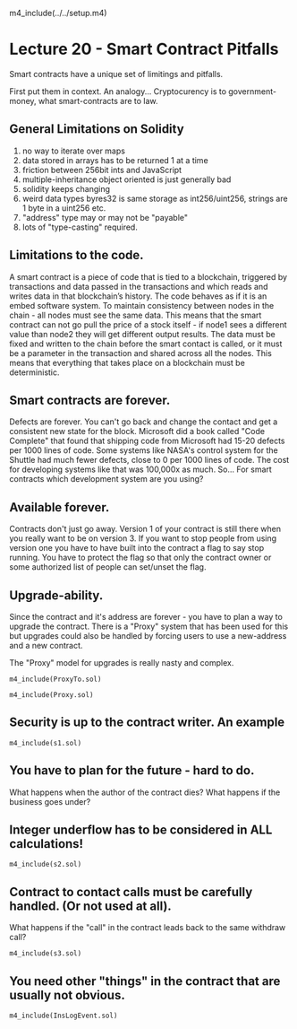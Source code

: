 
m4_include(../../setup.m4)

# Lecture 20 - Smart Contract Pitfalls

Smart contracts have a unique set of limitings and pitfalls.

First put them in context.  An analogy...  Cryptocurency is to government-money, what smart-contracts are to law.

## General Limitations on Solidity

1. no way to iterate over maps
2. data stored in arrays has to be returned 1 at a time
3. friction between 256bit ints and JavaScript
4. multiple-inheritance object oriented is just generally bad
5. solidity keeps changing
5. weird data types byres32 is same storage as int256/uint256, strings are 1 byte in a uint256 etc.
5. "address" type may or may not be "payable"
5. lots of "type-casting" required.

## Limitations to the code.

A smart contract is a piece of code that is tied to a blockchain, triggered by transactions and data passed in the transactions and which reads and writes data in that blockchain’s history.
The code behaves as if it is an embed software system.   To maintain consistency between nodes in the chain - all nodes must see the same data.
This means that the smart contract can not go pull the price of a stock itself - if node1 sees a different value than node2 they will get different output results.
The data must be fixed and written to the chain before the smart contact is called, or it must be a parameter in the transaction and shared across all the nodes.
This means that everything that takes place on a blockchain must be deterministic.

## Smart contracts are forever.

Defects are forever.  You can't go back and change the contact and get a consistent new state for the block.
Microsoft did a book called "Code Complete" that found that shipping code from Microsoft had 15-20 defects
per 1000 lines of code.  Some systems like NASA's control system for the Shuttle had much fewer defects, close
to 0 per 1000 lines of code.   The cost for developing systems like that was 100,000x as much.   So...
For smart contracts which development system are you using?  

## Available forever.  

Contracts don't just go away.  Version 1 of your contract is still there when you
really want to be on version 3.   If you want to stop people from using version one you have to have built
into the contract a flag to say stop running.   You have to protect the flag so that only the contract
owner or some authorized list of people can set/unset the flag.

## Upgrade-ability. 

Since the contract and it's address are forever - you have to plan a way to upgrade
the contract.  There is a "Proxy" system that has been used for this but upgrades could also be
handled by forcing users to use a new-address and a new contract.

The "Proxy" model for upgrades is really nasty and complex.

```
m4_include(ProxyTo.sol)
```

```
m4_include(Proxy.sol)
```

## Security is up to the contract writer.  An example

```
m4_include(s1.sol)
```

## You have to plan for the future - hard to do. 
What happens when the author of the contract dies?
What happens if the business goes under?

## Integer underflow has to be considered in ALL calculations!

```
m4_include(s2.sol)
```


## Contract to contact calls must be carefully handled.  (Or not used at all).

What happens if the "call" in the contract leads back to the same withdraw
call?

```
m4_include(s3.sol)
```


## You need other "things" in the contract that are usually not obvious.

```
m4_include(InsLogEvent.sol)
```



